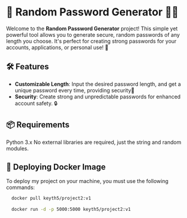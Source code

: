 
# 🔐 Random Password Generator 🧑‍💻
Welcome to the **Random Password Generator** project! This simple yet powerful tool allows you to generate secure, random passwords of any length you choose. It's perfect for creating strong passwords for your accounts, applications, or personal use! 🚀

## 🛠️ Features

- **Customizable Length**: Input the desired password length, and get a unique password every time, providing security🔢
- **Security**: Create strong and unpredictable passwords for enhanced account safety. 🔒

## 📦 Requirements
Python 3.x
No external libraries are required, just the string and random modules.

## 🐳 Deploying Docker Image

To deploy my project on your machine, you must use the following commands:

```bash
  docker pull keyth5/project2:v1
  
  docker run -d -p 5000:5000 keyth5/project2:v1
```